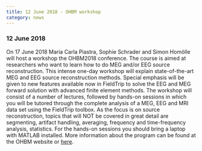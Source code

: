 ```yaml
---
title: 12 June 2018 - OHBM workshop
category: news
---
```


### 12 June 2018

On 17 June 2018 Maria Carla Piastra, Sophie Schrader and Simon Homölle will host a workshop the OHBM2018 conference. The course is aimed at researchers who want to learn how to do MEG and/or EEG source reconstruction. This intense one-day workshop will explain state-of-the-art MEG and EEG source reconstruction methods. Special emphasis will be given to new features available now in FieldTrip to solve the EEG and MEG forward solution with advanced finite element methods. The workshop will consist of a number of lectures, followed by hands-on sessions in which you will be tutored through the complete analysis of a MEG, EEG and MRI data set using the FieldTrip toolbox. As the focus is on source reconstruction, topics that will NOT be covered in great detail are segmenting, artifact handling, averaging, frequency and time-frequency analysis, statistics. For the hands-on sessions you should bring a laptop with MATLAB installed. More information about the program can be found at the OHBM website or [here](/workshop/ohbm2018).
